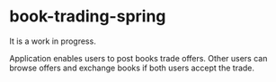 # book-trading-spring

It is a work in progress.

Application enables users to post books trade offers. Other users can browse offers and exchange books if both users accept the trade.
